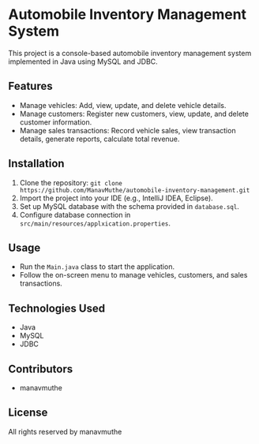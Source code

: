 # Automobile Inventory Management System

This project is a console-based automobile inventory management system implemented in Java using MySQL and JDBC.

## Features

- Manage vehicles: Add, view, update, and delete vehicle details.
- Manage customers: Register new customers, view, update, and delete customer information.
- Manage sales transactions: Record vehicle sales, view transaction details, generate reports, calculate total revenue.

## Installation

1. Clone the repository: `git clone https://github.com/ManavMuthe/automobile-inventory-management.git`
2. Import the project into your IDE (e.g., IntelliJ IDEA, Eclipse).
3. Set up MySQL database with the schema provided in `database.sql`.
4. Configure database connection in `src/main/resources/applxication.properties`.

## Usage

- Run the `Main.java` class to start the application.
- Follow the on-screen menu to manage vehicles, customers, and sales transactions.

## Technologies Used

- Java
- MySQL
- JDBC

## Contributors

- manavmuthe

## License

All rights reserved by manavmuthe
